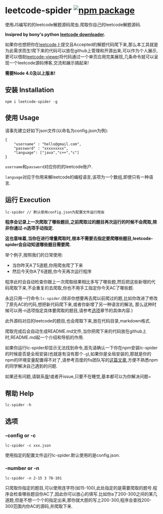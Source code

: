 # leetcode-spider [![npm package](https://img.shields.io/npm/v/leetcode-spider.svg)](https://www.npmjs.com/package/leetcode-spider)

使用JS编写的的leetcode解题源码爬虫.爬取你自己的leetcode解题源码.


**Insipred by bony's python [leetcode downloader](https://github.com/bonfy/leetcode).**

如果你也想把你在[leetcode](https://leetcode.com/)上提交且Accepted的解题代码爬下来,那么本工具就是为此需求而生!爬下来的代码可以放在github上管理和开源出来,可以作为个人展示,更可以借助[leetcode-viewer](https://github.com/Ma63d/leetcode-viewer)将代码通过一个单页应用完美展现,几条命令就可以呈现一个leetcode源码博客,交流和展示搞起来!


**需要Node 4.0及以上版本!**

## 安装 Installation

```
npm i leetcode-spider -g 
```


## 使用 Usage

请事先建立好如下json文件(以命名为config.json为例):


```
{
	"username" : "hello@gmail.com",
	"password" : "xxxxxxxxx",
	"language": ["java","c++","c"]
}
```

`username`和`password`对应你的的leetcode账户.


`language`对应于你用来解leetcode的编程语言,该项为一个数组,即使只有一种语言.

## 运行 Execution

```
lc-spider // 默认使用config.json为配置文件运行爬虫
```
**程序会记录上一次爬取了哪些题目,之前爬取过的题目再次运行的时候不会爬取,除非你通过-n选项手动指定.**

**这也意味着,当你在进行增量爬取时,根本不需要去指定要爬哪些题目,leetcode-spider会自动知道哪些题目需要爬.**

举个例子,按照我们的日常使用:

* 当你昨天A了5道题,你用爬虫爬了下来
* 然后今天你A了6道题,你今天再次运行程序

程序此时会自动检查你跟上一次爬取结果相比多写了哪些题,然后把这些新增的代码爬取下来,不会重复的去爬取,你也不用手工指定你今天AC了哪些题.

永远只用一行命令:`lc-spider`.(除非你想要再去爬以前爬过的题,比如你改进了修改了原先AC的代码,想把新代码爬下来,或者你新增了另一种语言的解法, 那么这种时候可以用-n选项指定具体要爬取的题目,请参考[选项](https://github.com/Ma63d/leetcode-spider#选项)章节的具体内容.)

此外源码对应的leetcode的题目,也会爬取下来,放在代码目录,markdown格式.

爬取完成后会自动生成README.md文件,当你把爬下来的代码放在github上时,README.md起一个介绍和导航的作用.

如果你运行lc-spider却显示无法找到命令,首先请确认一下你在npm安装lc-spider的时候是否是全局安装(也就是有没有那个`-g`),如果你是全局安装的,那就是你的npm的环境变量配置得不对了,请参考百度的fis团队写的[这篇文章](!https://github.com/fex-team/fis/issues/565),方便不熟悉npm的同学解决自己遇到的问题.

如果还有问题,请联系[我](https://github.com/Ma63d)!或者开issue,只要不在睡觉,基本都可以为你解决问题~

## 帮助 Help
```
lc-spider -h
```

## 选项

### -config or -c
```
lc-spider -c xxx.json
```

使用指定的配置文件运行lc-spider.默认使用的是config.json.

### -number or -n
```
lc-spider -n 2-15 3 78-101
```

只爬取你指定的题目,可以使用连字符(如15-100),此处指定的是需要爬取的题号.程序会检查哪些题目你AC了,因此你可以放心的填写.比如你a了200-300之间的某几道题,但是不想一个个的指定出来,那你就大胆的写上200-300,程序会查找200-300范围内你AC的源码,并爬取下来.


